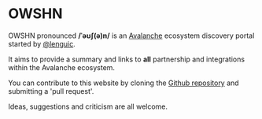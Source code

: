 # OWSHN

OWSHN pronounced **/ˈəʊʃ(ə)n/** is an [Avalanche](https://www.avalabs.org) ecosystem discovery portal started by [@lenguic](https://www.twitter.com/lenguic).

It aims to provide a summary and links to **all** partnership and integrations within the Avalanche ecosystem.

You can contribute to this website by cloning the [Github repository](https://github.com/hasanakyol/owshn) and submitting a 'pull request'.

Ideas, suggestions and criticism are all welcome.